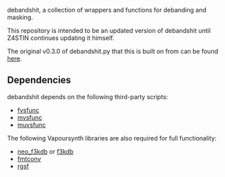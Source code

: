debandshit, a collection of wrappers and functions
for debanding and masking.

This repository is intended to be an updated version of debandshit
until Z4STIN continues updating it himself.

The original v0.3.0 of debandshit.py
that this is built on from
can be found [here](https://pastebin.com/NGFBhCCn).

## Dependencies

debandshit depends on the following third-party scripts:

- [fvsfunc](https://github.com/Irrational-Encoding-Wizardry/fvsfunc)
- [mvsfunc](https://github.com/HomeOfVapourSynthEvolution/mvsfunc)
- [muvsfunc](https://github.com/WolframRhodium/muvsfunc)

The following Vapoursynth libraries are also required for full functionality:

- [neo_f3kdb](https://github.com/HomeOfAviSynthPlusEvolution/neo_f3kdb) or [f3kdb](https://f3kdb.readthedocs.io/en/latest/)
- [fmtconv](https://github.com/EleonoreMizo/fmtconv)
- [rgsf](https://github.com/IFeelBloated/RGSF)
